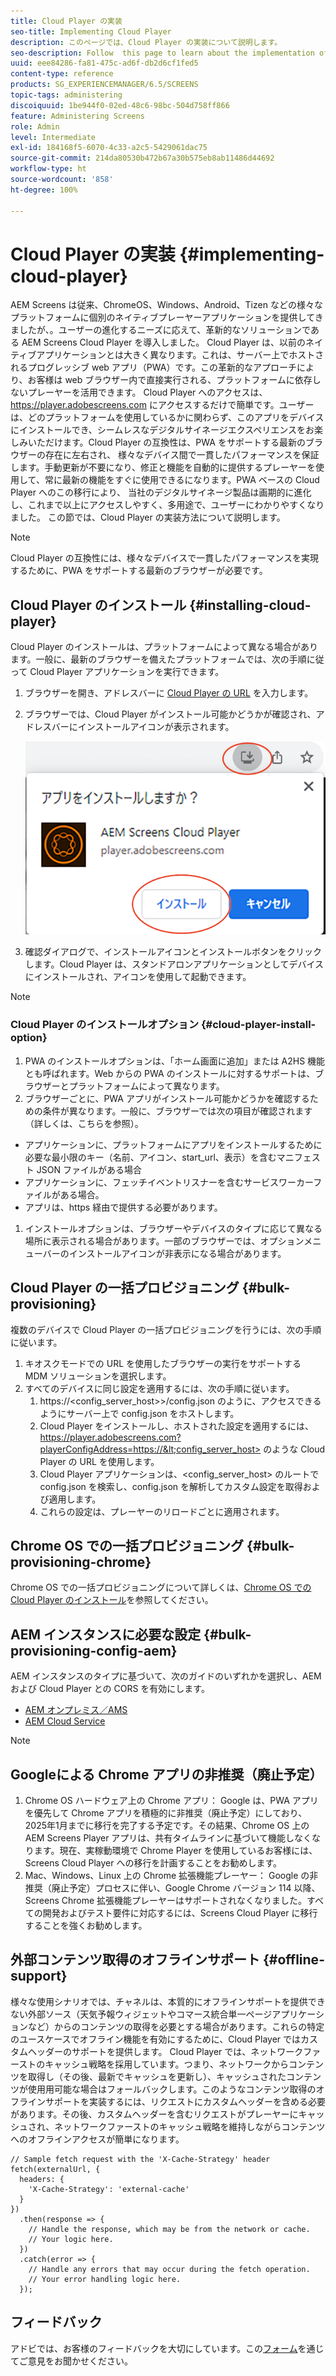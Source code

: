 ```yaml
---
title: Cloud Player の実装
seo-title: Implementing Cloud Player
description: このページでは、Cloud Player の実装について説明します。
seo-description: Follow  this page to learn about the implementation of the Cloud Player.
uuid: eee84286-fa81-475c-ad6f-db2d6cf1fed5
content-type: reference
products: SG_EXPERIENCEMANAGER/6.5/SCREENS
topic-tags: administering
discoiquuid: 1be944f0-02ed-48c6-98bc-504d758ff866
feature: Administering Screens
role: Admin
level: Intermediate
exl-id: 184168f5-6070-4c33-a2c5-5429061dac75
source-git-commit: 214da80530b472b67a30b575eb8ab11486d44692
workflow-type: ht
source-wordcount: '858'
ht-degree: 100%

---
```


# Cloud Player の実装  {#implementing-cloud-player}

AEM Screens は従来、ChromeOS、Windows、Android、Tizen などの様々なプラットフォームに個別のネイティブプレーヤーアプリケーションを提供してきましたが、。ユーザーの進化するニーズに応えて、革新的なソリューションである AEM Screens Cloud Player を導入しました。
Cloud Player は、以前のネイティブアプリケーションとは大きく異なります。これは、サーバー上でホストされるプログレッシブ web アプリ（PWA）です。この革新的なアプローチにより、お客様は web ブラウザー内で直接実行される、プラットフォームに依存しないプレーヤーを活用できます。
Cloud Player へのアクセスは、https://player.adobescreens.com にアクセスするだけで簡単です。ユーザーは、どのプラットフォームを使用しているかに関わらず、このアプリをデバイスにインストールでき、シームレスなデジタルサイネージエクスペリエンスをお楽しみいただけます。Cloud Player の互換性は、PWA をサポートする最新のブラウザーの存在に左右され、
様々なデバイス間で一貫したパフォーマンスを保証します。手動更新が不要になり、修正と機能を自動的に提供するプレーヤーを使用して、常に最新の機能をすぐに使用できるになります。PWA ベースの Cloud Player へのこの移行により、
当社のデジタルサイネージ製品は画期的に進化し、これまで以上にアクセスしやすく、多用途で、ユーザーにわかりやすくなりました。
この節では、Cloud Player の実装方法について説明します。


>[!NOTE]
>
>Cloud Player の互換性には、様々なデバイスで一貫したパフォーマンスを実現するために、PWA をサポートする最新のブラウザーが必要です。

## Cloud Player のインストール {#installing-cloud-player}

Cloud Player のインストールは、プラットフォームによって異なる場合があります。一般に、最新のブラウザーを備えたプラットフォームでは、次の手順に従って Cloud Player アプリケーションを実行できます。

1. ブラウザーを開き、アドレスバーに [Cloud Player の URL](https://player.adobescreens.com) を入力します。
1. ブラウザーでは、Cloud Player がインストール可能かどうかが確認され、アドレスバーにインストールアイコンが表示されます。

   ![画像](/help/user-guide/assets/cloud-player-install.png)

1. 確認ダイアログで、インストールアイコンとインストールボタンをクリックします。Cloud Player は、スタンドアロンアプリケーションとしてデバイスにインストールされ、アイコンを使用して起動できます。

>[!NOTE]
>
>### Cloud Player のインストールオプション {#cloud-player-install-option}
>
1. PWA のインストールオプションは、「ホーム画面に追加」または A2HS 機能とも呼ばれます。Web からの PWA のインストールに対するサポートは、ブラウザーとプラットフォームによって異なります。
1. ブラウザーごとに、PWA アプリがインストール可能かどうかを確認するための条件が異なります。一般に、ブラウザーでは次の項目が確認されます（詳しくは、こちらを参照）。
* アプリケーションに、プラットフォームにアプリをインストールするために必要な最小限のキー（名前、アイコン、start_url、表示）を含むマニフェスト JSON ファイルがある場合
* アプリケーションに、フェッチイベントリスナーを含むサービスワーカーファイルがある場合。
* アプリは、https 経由で提供する必要があります。
1. インストールオプションは、ブラウザーやデバイスのタイプに応じて異なる場所に表示される場合があります。一部のブラウザーでは、オプションメニューバーのインストールアイコンが非表示になる場合があります。

## Cloud Player の一括プロビジョニング {#bulk-provisioning}

複数のデバイスで Cloud Player の一括プロビジョニングを行うには、次の手順に従います。

1. キオスクモードでの URL を使用したブラウザーの実行をサポートする MDM ソリューションを選択します。
1. すべてのデバイスに同じ設定を適用するには、次の手順に従います。
   1. https://&lt;config_server_host>>/config.json のように、アクセスできるようにサーバー上で config.json をホストします。
   1. Cloud Player をインストールし、ホストされた設定を適用するには、https://player.adobescreens.com?playerConfigAddress=https://&lt;config_server_host> のような Cloud Player の URL を使用します。
   1. Cloud Player アプリケーションは、&lt;config_server_host> のルートで config.json を検索し、config.json を解析してカスタム設定を取得および適用します。
   1. これらの設定は、プレーヤーのリロードごとに適用されます。

## Chrome OS での一括プロビジョニング {#bulk-provisioning-chrome}

Chrome OS での一括プロビジョニングについて詳しくは、[Chrome OS での Cloud Player のインストール](https://main--screens-franklin-documentation--hlxscreens.hlx.page/updates/cloud-player/guides/chromeos-install-cloud-player)を参照してください。

## AEM インスタンスに必要な設定 {#bulk-provisioning-config-aem}

AEM インスタンスのタイプに基づいて、次のガイドのいずれかを選択し、AEM および Cloud Player との CORS を有効にします。
* [AEM オンプレミス／AMS](https://main--screens-franklin-documentation--hlxscreens.hlx.live/updates/cloud-player/guides/cors-settings-aem-onpremandams)
* [AEM Cloud Service](https://main--screens-franklin-documentation--hlxscreens.hlx.live/updates/cloud-player/guides/cors-settings-aem-cs)

>[!NOTE]
>
## Googleによる Chrome アプリの非推奨（廃止予定）
1. Chrome OS ハードウェア上の Chrome アプリ：
Google は、PWA アプリを優先して Chrome アプリを積極的に非推奨（廃止予定）にしており、2025年1月までに移行を完了する予定です。その結果、Chrome OS 上の AEM Screens Player アプリは、共有タイムラインに基づいて機能しなくなります。現在、実稼動環境で Chrome Player を使用しているお客様には、Screens Cloud Player への移行を計画することをお勧めします。
2. Mac、Windows、Linux 上の Chrome 拡張機能プレーヤー：
Google の非推奨（廃止予定）プロセスに伴い、Google Chrome バージョン 114 以降、Screens Chrome 拡張機能プレーヤーはサポートされなくなりました。すべての開発およびテスト要件に対応するには、Screens Cloud Player に移行することを強くお勧めします。

## 外部コンテンツ取得のオフラインサポート {#offline-support}

様々な使用シナリオでは、チャネルは、本質的にオフラインサポートを提供できない外部ソース（天気予報ウィジェットやコマース統合単一ページアプリケーションなど）からのコンテンツの取得を必要とする場合があります。これらの特定のユースケースでオフライン機能を有効にするために、Cloud Player ではカスタムヘッダーのサポートを提供します。
Cloud Player では、ネットワークファーストのキャッシュ戦略を採用しています。つまり、ネットワークからコンテンツを取得し（その後、最新でキャッシュを更新し）、キャッシュされたコンテンツが使用用可能な場合はフォールバックします。このようなコンテンツ取得のオフラインサポートを実装するには、リクエストにカスタムヘッダーを含める必要があります。その後、カスタムヘッダーを含むリクエストがプレーヤーにキャッシュされ、ネットワークファーストのキャッシュ戦略を維持しながらコンテンツへのオフラインアクセスが簡単になります。

```
// Sample fetch request with the 'X-Cache-Strategy' header
fetch(externalUrl, {
  headers: {
    'X-Cache-Strategy': 'external-cache'
  }
})
  .then(response => {
    // Handle the response, which may be from the network or cache.
    // Your logic here.
  })
  .catch(error => {
    // Handle any errors that may occur during the fetch operation.
    // Your error handling logic here.
  }); 
```

## フィードバック

アドビでは、お客様のフィードバックを大切にしています。この[フォーム](https://forms.office.com/r/MQXX9JsuEd)を通じてご意見をお聞かせください。
